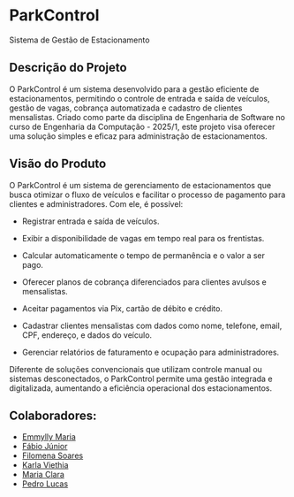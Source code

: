# ParkControl
Sistema de Gestão de Estacionamento

## Descrição do Projeto
O ParkControl é um sistema desenvolvido para a gestão eficiente de estacionamentos, permitindo o controle de entrada e saída de veículos, gestão de vagas, cobrança automatizada e cadastro de clientes mensalistas. Criado como parte da disciplina de Engenharia de Software no curso de Engenharia da Computação - 2025/1, este projeto visa oferecer uma solução simples e eficaz para administração de estacionamentos.

## Visão do Produto
O ParkControl é um sistema de gerenciamento de estacionamentos que busca otimizar o fluxo de veículos
e facilitar o processo de pagamento para clientes e administradores. Com ele, é possível:
 - Registrar entrada e saída de veículos.

 - Exibir a disponibilidade de vagas em tempo real para os frentistas.

 - Calcular automaticamente o tempo de permanência e o valor a ser pago.

 - Oferecer planos de cobrança diferenciados para clientes avulsos e mensalistas.

 - Aceitar pagamentos via Pix, cartão de débito e crédito.

 - Cadastrar clientes mensalistas com dados como nome, telefone, email, CPF, endereço, e dados do veículo.

 - Gerenciar relatórios de faturamento e ocupação para administradores.

Diferente de soluções convencionais que utilizam controle manual ou sistemas desconectados, o ParkControl permite uma gestão integrada e digitalizada, aumentando a eficiência operacional dos estacionamentos.

## Colaboradores:
- [Emmylly Maria](https://github.com/emmyllydev)
- [Fábio Júnior](https://github.com/Fabio-jr-SM)
- [Filomena Soares](https://github.com/filomenasoares)
- [Karla Viethia](https://github.com/belokarla7)
- [Maria Clara](https://github.com/Giraldellis)
- [Pedro Lucas](https://github.com/pedrolucasS86)
